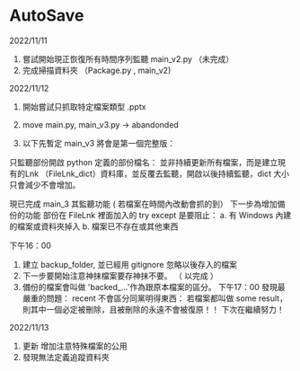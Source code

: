 # AutoSave


2022/11/11
1. 嘗試開始現正恢復所有時間序列監聽 main_v2.py （未完成）
2. 完成掃描資料夾 （Package.py , main_v2)


2022/11/12
1. 開始嘗試只抓取特定檔案類型 .pptx
2. move main.py, main_v3.py -> abandonded

3. 以下先暫定 main_v3 將會是第一個完整版：

只監聽部份開啟 python 定義的部份檔名：
並非持續更新所有檔案，而是建立現有的Lnk （FileLnk_dict）資料庫，並反覆去監聽，開啟以後持續監聽，dict 大小只會減少不會增加。

現已完成 main_3 其監聽功能 ( 若檔案在時間內改動會抓的到）
下一步為增加備份的功能
部份在 FileLnk 裡面加入的 try except 是要阻止：
    a. 有 Windows 內建的檔案或資料夾掉入
    b. 檔案已不存在或其他東西

下午16：00
1. 建立 backup_folder, 並已經用 gitignore 忽略以後存入的檔案
2. 下一步要開始注意神抹檔案要存神抹不要。 （ 以完成 ）
3. 備份的檔案會叫做 'backed_...'作為跟原本檔案的區分。
下午17：00
發現最嚴重的問題：
 recent 不會區分同黨明得東西： 若檔案都叫做 some result，則其中一個必定被刪除，且被刪除的永遠不會被復原！！
下次在繼續努力！

2022/11/13
1. 更新 增加注意特殊檔案的公用
2. 發現無法定義追蹤資料夾